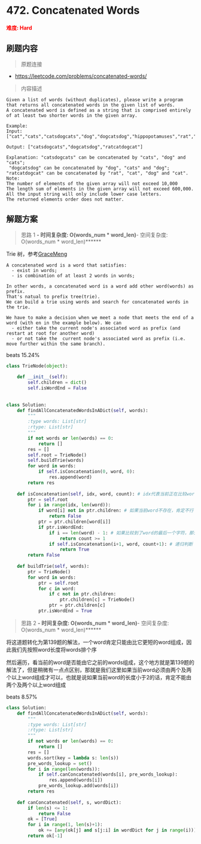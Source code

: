 # 472. Concatenated Words

**<font color=red>难度: Hard</font>**

## 刷题内容

> 原题连接

* https://leetcode.com/problems/concatenated-words/

> 内容描述

```
Given a list of words (without duplicates), please write a program that returns all concatenated words in the given list of words.
A concatenated word is defined as a string that is comprised entirely of at least two shorter words in the given array.

Example:
Input: ["cat","cats","catsdogcats","dog","dogcatsdog","hippopotamuses","rat","ratcatdogcat"]

Output: ["catsdogcats","dogcatsdog","ratcatdogcat"]

Explanation: "catsdogcats" can be concatenated by "cats", "dog" and "cats"; 
 "dogcatsdog" can be concatenated by "dog", "cats" and "dog"; 
"ratcatdogcat" can be concatenated by "rat", "cat", "dog" and "cat".
Note:
The number of elements of the given array will not exceed 10,000
The length sum of elements in the given array will not exceed 600,000.
All the input string will only include lower case letters.
The returned elements order does not matter.
```

## 解题方案

> 思路 1
******- 时间复杂度: O(words_num * word_len)******- 空间复杂度: O(words_num * word_len)******

Trie 树，参考[GraceMeng](https://leetcode.com/problems/concatenated-words/discuss/176805/52ms-Prefix-Tree-(Trie)-and-Backtracking-Java-with-Explanation)

```
A concatenated word is a word that satisfies:
  - exist in words;
  - is combination of at least 2 words in words;

In other words, a concatenated word is a word add other word(words) as prefix. 
That's natual to prefix tree(trie). 
We can build a trie using words and search for concatenated words in the trie. 

We have to make a decision when we meet a node that meets the end of a word (with en in the example below). We can
  - either take the current node's associated word as prefix (and restart at root for another word) 
  - or not take the  current node's associated word as prefix (i.e. move further within the same branch).
```
beats 15.24%

```python
class TrieNode(object):
    
    def __init__(self):
        self.children = dict()
        self.isWordEnd = False
        
        
class Solution:
    def findAllConcatenatedWordsInADict(self, words):
        """
        :type words: List[str]
        :rtype: List[str]
        """
        if not words or len(words) == 0:
            return []
        res = []
        self.root = TrieNode()
        self.buildTrie(words)
        for word in words:
            if self.isConcatenation(0, word, 0):
                res.append(word)
        return res
    
    def isConcatenation(self, idx, word, count): # idx代表当前正在比较word的第几个char
        ptr = self.root
        for i in range(idx, len(word)):
            if word[i] not in ptr.children: # 如果当前word不存在，肯定不行
                return False
            ptr = ptr.children[word[i]]
            if ptr.isWordEnd:
                if i == len(word) - 1: # 如果比较到了word的最后一个字符，那么看看是否是由2个以上的word组成的
                    return count >= 1
                if self.isConcatenation(i+1, word, count+1): # 递归判断
                    return True
        return False
    
    def buildTrie(self, words):
        ptr = TrieNode()
        for word in words:
            ptr = self.root
            for c in word:
                if c not in ptr.children:
                    ptr.children[c] = TrieNode()
                ptr = ptr.children[c]
            ptr.isWordEnd = True
```


> 思路 2
******- 时间复杂度: O(words_num * word_len)******- 空间复杂度: O(words_num * word_len)******


将这道题转化为第139题的解法，一个word肯定只能由比它更短的word组成，因此我们先按照word长度将words排个序

然后遍历，看当前的word是否能由它之前的words组成，这个地方就是第139题的解法了，但是稍微有一点点区别，那就是我们这里如果当前word必须由两个及两个以上word组成才可以，也就是说如果当前word的长度小于2的话，肯定不能由两个及两个以上word组成

beats 8.57%

```python
class Solution:
    def findAllConcatenatedWordsInADict(self, words):
        """
        :type words: List[str]
        :rtype: List[str]
        """
        if not words or len(words) == 0:
            return []
        res = []
        words.sort(key = lambda s: len(s))
        pre_words_lookup = set()
        for i in range(len(words)):
            if self.canConcatenated(words[i], pre_words_lookup):
                res.append(words[i])
            pre_words_lookup.add(words[i])
        return res
    
    def canConcatenated(self, s, wordDict):
        if len(s) <= 1:
            return False
        ok = [True]
        for i in range(1, len(s)+1):
            ok += [any(ok[j] and s[j:i] in wordDict for j in range(i))]
        return ok[-1]
```

